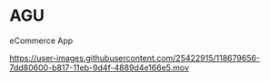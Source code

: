 # AGU
eCommerce App 



https://user-images.githubusercontent.com/25422915/118679656-7dd80600-b817-11eb-9d4f-4889d4e166e5.mov
